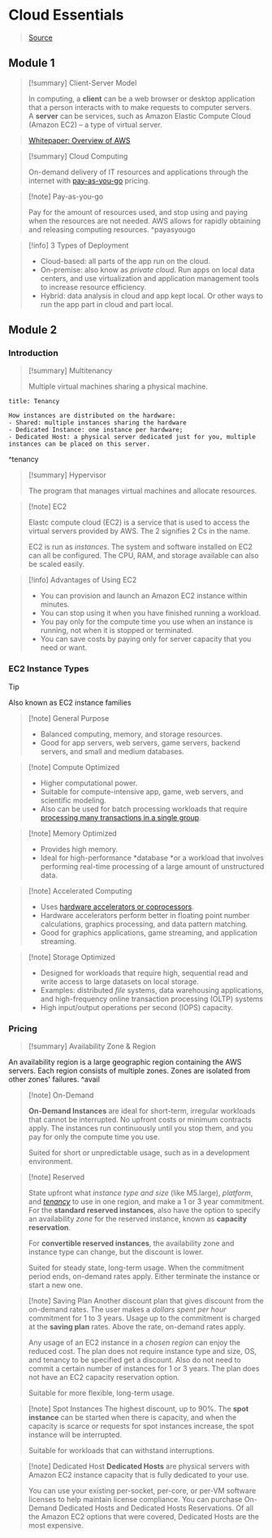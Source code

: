 # Cloud Essentials

> [Source](https://explore.skillbuilder.aws/learn/course/134/play/85854/aws-cloud-practitioner-essentials)

## Module 1

> [!summary] Client-Server Model
> 
> In computing, a **client** can be a web browser or desktop application that a person interacts with to make requests to computer servers. A **server** can be services, such as Amazon Elastic Compute Cloud (Amazon EC2) – a type of virtual server.

> [Whitepaper: Overview of AWS](https://d0.awsstatic.com/whitepapers/aws-overview.pdf)

> [!summary] Cloud Computing
> 
> On-demand delivery of IT resources and applications through the internet with [pay-as-you-go](#^payasyougo) pricing.

> [!note] Pay-as-you-go
> 
> Pay for the amount of resources used, and stop using and paying when the resources are not needed. AWS allows for rapidly obtaining and releasing computing resources.
^payasyougo

> [!info] 3 Types of Deployment
> 
> - Cloud-based: all parts of the app run on the cloud.
> - On-premise: also know as *private cloud*. Run apps on local data centers, and use virtualization and application management tools to increase resource efficiency.
> - Hybrid: data analysis in cloud and app kept local. Or other ways to run the app part in cloud and part local.

## Module 2

### Introduction

> [!summary] Multitenancy
> 
> Multiple virtual machines sharing a physical machine.

```ad-summary
title: Tenancy

How instances are distributed on the hardware:
- Shared: multiple instances sharing the hardware
- Dedicated Instance: one instance per hardware;
- Dedicated Host: a physical server dedicated just for you, multiple instances can be placed on this server.

```
^tenancy

> [!summary] Hypervisor
> 
> The program that manages virtual machines and allocate resources.

> [!note] EC2
> 
> Elastc compute cloud (EC2) is a service that is used to access the virtual servers provided by AWS. The 2 signifies 2 Cs in the name.
> 
> EC2 is run as *instances*. The system and software installed on EC2 can all be configured. The CPU, RAM, and storage available can also be scaled easily.

> [!info] Advantages of Using EC2
> 
> - You can provision and launch an Amazon EC2 instance within minutes.
> - You can stop using it when you have finished running a workload.
> - You pay only for the compute time you use when an instance is running, not when it is stopped or terminated.
> - You can save costs by paying only for server capacity that you need or want.

### EC2 Instance Types

> [!tip]
> 
Also known as EC2 instance families

> [!note] General Purpose
> 
> - Balanced computing, memory, and storage resources.
> - Good for app servers, web servers, game servers, backend servers, and small and medium databases.

> [!note] Compute Optimized
> 
> - Higher computational power.
> - Suitable for compute-intensive app, game, web servers, and scientific modeling.
> - Also can be used for batch processing workloads that require [processing many transactions in a single group](Batch%20Processing.md).


> [!note] Memory Optimized
> 
> - Provides high memory.
> - Ideal for high-performance *database *or a workload that involves performing real-time processing of a large amount of unstructured data.

> [!note] Accelerated Computing
> 
> - Uses [hardware accelerators or coprocessors](Coprocessors.md).
> - Hardware accelerators perform better in floating point number calculations, graphics processing, and data pattern matching.
> - Good for graphics applications, game streaming, and application streaming.

> [!note] Storage Optimized
> 
> - Designed for workloads that require high, sequential read and write access to large datasets on local storage.
> - Examples: distributed *file* systems, data warehousing applications, and high-frequency online transaction processing (OLTP) systems
> - High input/output operations per second (IOPS) capacity.

### Pricing

> [!summary] Availability Zone & Region
> 
An availability region is a large geographic region containing the AWS servers. Each region consists of multiple zones. Zones are isolated from other zones' failures.
^avail

> [!note] On-Demand
> 
> **On-Demand Instances** are ideal for short-term, irregular workloads that cannot be interrupted. No upfront costs or minimum contracts apply. The instances run continuously until you stop them, and you pay for only the compute time you use.
> 
> Suited for short or unpredictable usage, such as in a development environment.

> [!note] Reserved
> 
> State upfront what *instance type and size* (like M5.large), *platform*, and *[tenancy](#^tenancy)* to use in one region, and make a 1 or 3 year commitment. For the **standard reserved instances**, also have the option to specify an availability *zone* for the reserved instance, known as **capacity reservation**. 
> 
> For **convertible reserved instances**, the availability zone and instance type can change, but the discount is lower.
> 
>  Suited for steady state, long-term usage. When the commitment period ends, on-demand rates apply. Either terminate the instance or start a new one.

> [!note] Saving Plan
> Another discount plan that gives discount from the on-demand rates. The user makes a *dollars spent per hour* commitment for 1 to 3 years. Usage up to the commitment is charged at the **saving plan** rates. Above the rate, on-demand rates apply. 
> 
> Any usage of an EC2 instance in a *chosen region* can enjoy the reduced cost. The plan does not require instance type and size, OS, and tenancy to be specified get a discount. Also do not need to commit a certain number of instances for 1 or 3 years. The plan does not have an EC2 capacity reservation option. 
> 
> Suitable for more flexible, long-term usage.

> [!note] Spot Instances
> The highest discount, up to 90%. The **spot instance** can be started when there is capacity, and when the capacity is scarce or requests for spot instances increase, the spot instance will be interrupted. 
>
> Suitable for workloads that can withstand interruptions.

> [!note] Dedicated Host
> **Dedicated Hosts** are physical servers with Amazon EC2 instance capacity that is fully dedicated to your use. 
> 
> You can use your existing per-socket, per-core, or per-VM software licenses to help maintain license compliance. You can purchase On-Demand Dedicated Hosts and Dedicated Hosts Reservations. Of all the Amazon EC2 options that were covered, Dedicated Hosts are the most expensive.













